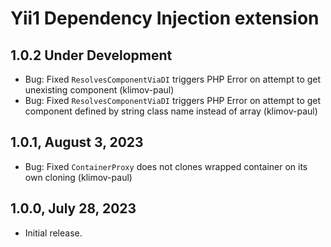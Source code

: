 Yii1 Dependency Injection extension
===================================

1.0.2 Under Development
-----------------------

- Bug: Fixed `ResolvesComponentViaDI` triggers PHP Error on attempt to get unexisting component (klimov-paul)
- Bug: Fixed `ResolvesComponentViaDI` triggers PHP Error on attempt to get component defined by string class name instead of array (klimov-paul)


1.0.1, August 3, 2023
---------------------

- Bug: Fixed `ContainerProxy` does not clones wrapped container on its own cloning (klimov-paul)


1.0.0, July 28, 2023
--------------------

- Initial release.
